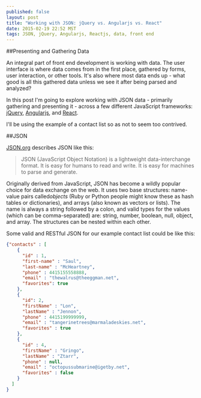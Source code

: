 ```yaml
---
published: false
layout: post
title: "Working with JSON: jQuery vs. Angularjs vs. React"
date: 2015-02-19 22:52 MST
tags: JSON, jQuery, Angularjs, Reactjs, data, front end
---
```

##Presenting and Gathering Data

An integral part of front end development is working with data. The user interface is where data comes from in the first place, gathered by forms, user interaction, or other tools. It's also where most data ends up - what good is all this gathered data unless we see it after being parsed and analyzed?

In this post I'm going to explore working with JSON data - primarily gathering and presenting it - across a few different JavaScript frameworks: [jQuery](http://jquery.com/), [Angularjs](https://angularjs.org/), and [React](http://facebook.github.io/react/).

I'll be using the example of a contact list so as not to seem too contrived.

##JSON

[JSON.org](http://json.org) describes JSON like this:

>JSON (JavaScript Object Notation) is a lightweight data-interchange format. It is easy for humans to read and write. It is easy for machines to parse and generate.

Originally derived from JavaScript, JSON has become a wildly popular choice for data exchange on the web. It uses two base structures: name-value pairs called<em>objects</em> (Ruby or Python people might know these as hash tables or dictionaries), and arrays (also known as vectors or lists). The name is always a string followed by a colon, and valid types for the values (which can be comma-separated) are: string, number, boolean, null, object, and array. The structures can be nested within each other.

Some valid and RESTful JSON for our example contact list could be like this:

```json
{"contacts" : [
    {
      "id" : 1,
      "first-name" : "Saul",
      "last-name" : "McHeartney",
      "phone" : 4415155558888,
      "email" : "thewalrus@theeggman.net",
      "favorites": true
    },
    {
      "id": 2,
      "firstName" : "Lon",
      "lastName" : "Jennon",
      "phone" : 4415199999999,
      "email" : "tangerinetrees@marmaladeskies.net",
      "favorites" : true
    },
    {
      "id" : 4,
      "firstName" : "Gringo",
      "lastName" : "Ztarr",
      "phone" : null,
      "email" : "octopussubmarine@igetby.net",
      "favorites" : false
    }
  ]
}
```
